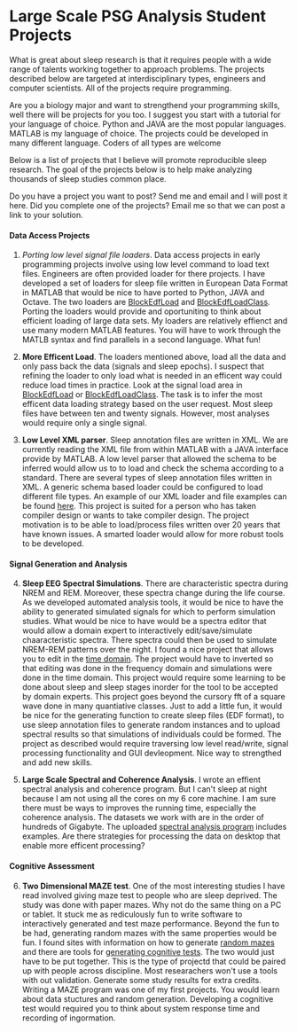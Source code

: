 Large Scale PSG Analysis Student Projects
=========================================
What is great about sleep research is that it requires people with a wide range of talents working together to approach problems. The projects described below are targeted at interdisciplinary types, engineers and computer scientists. All of the projects require programming.  

Are you a biology major and want to strengthend your programming skills, well there will be projects for you too. I suggest you start with a tutorial for your language of choice.  Python and JAVA are the most popular languages.  MATLAB is my language of choice.  The projects could be developed in many different language. Coders of all types are welcome 

Below is a list of projects that I believe will promote reproducible sleep research. The goal of the projects below is to help make analyzing thousands of sleep studies common place. 

Do you have a project you want to post? Send me and email and I will post it here. 
Did you complete one of the projects? Email me so that we can post a link to your solution.


#### Data Access Projects

1. *Porting low level signal file loaders*. Data access projects in early programming projects involve using low level command to load text files. Engineers are often provided loader for there projects.  I have developed a set of loaders for sleep file written in European Data Format in MATLAB that would be nice to have ported to Python, JAVA and Octave.  The two loaders are [BlockEdfLoad](https://github.com/DennisDean/BlockEdfLoad/blob/master/README.md) and [BlockEdfLoadClass](https://github.com/DennisDean/BlockEdfLoadClass/blob/master/README.md). Porting the loaders would provide and oportuniting to think about efficient loading of large data sets. My loaders are relatively effienct and use many modern MATLAB features. You will have to work through the MATLB syntax and find parallels in a second language. What fun! 

2. **More Efficent Load**. The loaders mentioned above, load all the data and only pass back the data (signals and sleep epochs). I suspect that refining the loader to only load what is needed in an efficent way could reduce load times in practice. Look at the signal load area in [BlockEdfLoad](https://github.com/DennisDean/BlockEdfLoad/blob/master/README.md) or [BlockEdfLoadClass](https://github.com/DennisDean/BlockEdfLoadClass/blob/master/README.md). The task is to infer the most efficent data loading strategy based on the user request. Most sleep files have between ten and twenty signals.  However, most analyses would require only a single signal.

3. **Low Level XML parser**.  Sleep annotation files are written in XML. We are currently reading the XML file from within MATLAB with a JAVA interface provide by MATLAB.  A low level parser that allowed the schema to be inferred would allow us to to load and check the schema according to a standard.  There are several types of sleep annotation files written in XML.  A generic schema based loader could be configured to load different file types.  An example of our XML loader and file examples can be found [here](https://github.com/DennisDean/LoadCompumedicsAnnotationsClass). This project is suited for a person who has taken compiler design or wants to take compiler design.  The project motivation is to be able to load/process files written over 20 years that have known issues.  A smarted loader would allow for more robust tools to be developed.

#### Signal Generation and Analysis

4. **Sleep EEG Spectral Simulations**. There are characteristic spectra during NREM and REM. Moreover, these spectra change during the life course.  As we developed automated analysis tools, it would be nice to have the ability to generated simulated signals for which to perform simulation studies. What would be nice to have would be a spectra editor that would allow a domain expert to interactively edit/save/simulate chaaracteristic spectra.  There spectra could then be used to simulate NREM-REM patterns over the night. I found a nice project that allows you to edit in the [time domain](http://www.mathworks.com/matlabcentral/fileexchange/23526-waveform-generator-gui).  The project would have to inverted so that editing was done in the frequency domain and simulations were done in the time domain. This project would require some learning to be done about sleep and sleep stages inorder for the tool to be accepted by domain experts. This project goes beyond the cursory fft of a square wave done in many quantiative classes. Just to add a little fun, it would be nice for the generating function to create sleep files (EDF format), to use sleep annotation files to generate random instances and to upload spectral results so that simulations of individuals could be formed. The project as described would require traversing low level read/write, signal processing functionality and GUI devleopment. Nice way to strengthed and add new skills. 

5. **Large Scale Spectral and Coherence Analysis**. I wrote an effient spectral analysis and coherence program.  But I can't sleep at night because I am not using all the cores on my 6 core machine.  I am sure there must be ways to improves the running time, especially the coherence analysis. The datasets we work with are in the order of hundreds of Gigabyte. The uploaded [spectral analysis program](https://github.com/DennisDean/SpectralTrainFig/blob/master/README.md) includes examples. Are there strategies for processing the data on desktop that enable more efficent processing?

#### Cognitive Assessment

6. **Two Dimensional MAZE test**.  One of the most interesting studies I have read involved giving maze test to people who are sleep deprived.  The study was done with paper mazes. Why not do the same thing on a PC or tablet. It stuck me as rediculously fun to write software to interactively generated and test maze performance. Beyond the fun to be had, generating random mazes with the same properties would be fun. I found sites with information on how to generate [random mazes](http://www.mathworks.com/matlabcentral/fileexchange/6705-maze) and there are tools for [generating cognitive tests](https://psychtoolbox.org/HomePage). The two would just have to be put together.  This is the type of projectd that could be paired up with people across discipline.  Most researachers won't use a tools with out validation.  Generate some study results for extra credits. Writing a MAZE program was one of my first projects.  You would learn about data stuctures and random generation. Developing a cognitive test would required you to think about system response time and recording of ingormation.
